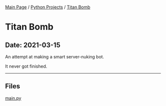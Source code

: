 [Main Page](/) / [Python Projects](/python) / [Titan Bomb](/python/2021-03-15_Titan_Bomb)

# Titan Bomb

## Date: 2021-03-15

An attempt at making a smart server-nuking bot.

It never got finished.

-----

## Files

[main.py](main.py)